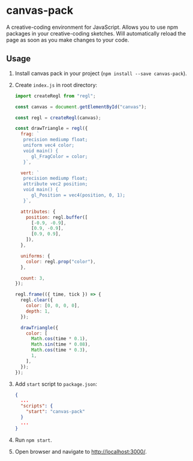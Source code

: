 # canvas-pack

A creative-coding environment for JavaScript. Allows you to use npm packages in your creative-coding sketches. Will automatically reload the page as soon as you make changes to your code.

## Usage

1. Install canvas pack in your project (`npm install --save canvas-pack`).
2. Create `index.js` in root directory:

   ```javascript
   import createRegl from "regl";

   const canvas = document.getElementById("canvas");

   const regl = createRegl(canvas);

   const drawTriangle = regl({
     frag: `
      precision mediump float;
      uniform vec4 color;
      void main() {
         gl_FragColor = color;
      }`,

     vert: `
      precision mediump float;
      attribute vec2 position;
      void main() {
         gl_Position = vec4(position, 0, 1);
      }`,

     attributes: {
       position: regl.buffer([
         [-0.9, -0.9],
         [0.9, -0.9],
         [0.9, 0.9],
       ]),
     },

     uniforms: {
       color: regl.prop("color"),
     },

     count: 3,
   });

   regl.frame(({ time, tick }) => {
     regl.clear({
       color: [0, 0, 0, 0],
       depth: 1,
     });

     drawTriangle({
       color: [
         Math.cos(time * 0.1),
         Math.sin(time * 0.08),
         Math.cos(time * 0.3),
         1,
       ],
     });
   });
   ```

3. Add `start` script to `package.json`:

   ```json
   {
     ...
     "scripts": {
       "start": "canvas-pack"
     }
     ...
   }
   ```

4. Run `npm start`.
5. Open browser and navigate to [http://localhost:3000/](http://localhost:3000/).
